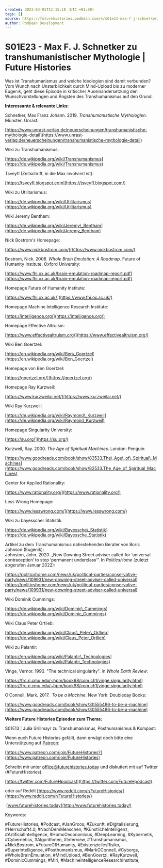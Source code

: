 ```yaml
---
created: 2023-03-05T12:15:18 (UTC +01:00)
tags: []
source: https://futurehistories.podbean.com/e/s01e23-max-f-j-schnetker/
author: PodBean Development
---
```


# S01E23 - Max F. J. Schnetker zu transhumanistischer Mythologie | Future Histories

Was ist Transhumanismus und welche Ideologien sind damit verbunden? Vom Wunch nach Unsterblichkeit durch Mind-Upload bis zu moderner Eugenik, geht diese Episode in kritischer Auseinandersetzung den Wunschvorstellungen und Ängsten des Transhumanismus auf den Grund.

**Interessante & relevante Links:**

Schnetker, Max Franz Johann. 2019. _Transhumanistische Mythologien._ Münster: Unrast:

[https://www.unrast-verlag.de/neuerscheinungen/transhumanistische-mythologie-detail](https://www.unrast-verlag.de/neuerscheinungen/transhumanistische-mythologie-detail)

  
Wiki zu Transhumanismus:

[https://de.wikipedia.org/wiki/Transhumanismus](https://de.wikipedia.org/wiki/Transhumanismus)

  
Tsveyfl (Zeitschrift, in die Max involviert ist):

[https://tsveyfl.blogspot.com](https://tsveyfl.blogspot.com/)

  
Wiki zu Utilitarismus:

[https://de.wikipedia.org/wiki/Utilitarismus](https://de.wikipedia.org/wiki/Utilitarismus)

  
Wiki Jeremy Bentham:

[https://de.wikipedia.org/wiki/Jeremy\_Bentham](https://de.wikipedia.org/wiki/Jeremy_Bentham)

  
Nick Bostrom's Homepage:

[https://www.nickbostrom.com/](https://www.nickbostrom.com/)

  
Bostrom, Nick. 2008. _Whole Brain Emulation: A Roadmap_. Future of Humanity Institute, Oxford University:

[https://www.fhi.ox.ac.uk/brain-emulation-roadmap-report.pdf](https://www.fhi.ox.ac.uk/brain-emulation-roadmap-report.pdf)

  
Homepage Future of Humanity Institute:

[https://www.fhi.ox.ac.uk/](https://www.fhi.ox.ac.uk/)

  
Homepage Machine Intelligence Research Institute:

[https://intelligence.org/](https://intelligence.org/)

  
Homepage Effective Altruism:

[https://www.effectivealtruism.org/](https://www.effectivealtruism.org/)

  
Wiki Ben Goertzel:

[https://en.wikipedia.org/wiki/Ben\_Goertzel](https://en.wikipedia.org/wiki/Ben_Goertzel)

  
Homepage von Ben Goertzel:

[https://goertzel.org/](https://goertzel.org/)

  
Homepage Ray Kurzweil:

[https://www.kurzweilai.net/](https://www.kurzweilai.net/)

  
Wiki Ray Kurzweil:

[https://de.wikipedia.org/wiki/Raymond\_Kurzweil](https://de.wikipedia.org/wiki/Raymond_Kurzweil)

  
Homepage Singularity University:

[https://su.org/](https://su.org/)

  
Kurzweil, Ray. 2000. _The Age of Spiritual Machines._ London: Penguin:

[https://www.goodreads.com/book/show/83533.The\_Age\_of\_Spiritual\_Machines](https://www.goodreads.com/book/show/83533.The_Age_of_Spiritual_Machines)

  
Center for Applied Rationality:

[https://www.rationality.org/](https://www.rationality.org/)

  
Less Wrong Homepage:

[https://www.lesswrong.com/](https://www.lesswrong.com/)

  
Wiki zu bayesscher Statistik:

[https://de.wikipedia.org/wiki/Bayessche\_Statistik](https://de.wikipedia.org/wiki/Bayessche_Statistik)

Artikel zu dem Transhumanismus nahestehenden Berater von Boris Johnson (Eugenik):  
Johnston, John. 2020. „New Downing Street adviser called for ‘universal contraception’ to stop ‘permanent underclass’”. In _PoliticsHome_ (zuletzt abgerufen Januar 2022):

[https://politicshome.com/news/uk/political-parties/conservative-party/news/109931/new-downing-street-adviser-called-universal](https://politicshome.com/news/uk/political-parties/conservative-party/news/109931/new-downing-street-adviser-called-universal)

  
Wiki Dominik Cummings:

[https://de.wikipedia.org/wiki/Dominic\_Cummings](https://de.wikipedia.org/wiki/Dominic_Cummings)

  
Wiki Claus Peter Ortlieb:

[https://de.wikipedia.org/wiki/Claus\_Peter\_Ortlieb](https://de.wikipedia.org/wiki/Claus_Peter_Ortlieb)

  
Wiki zu Palantir:

[https://en.wikipedia.org/wiki/Palantir\_Technologies](https://en.wikipedia.org/wiki/Palantir_Technologies)

  
Vinge, Vernor. 1993. "The technical singularity". In _Whole Earth Review_:

[https://frc.ri.cmu.edu/~hpm/book98/com.ch1/vinge.singularity.html](https://frc.ri.cmu.edu/~hpm/book98/com.ch1/vinge.singularity.html)

  
O’Connell, Mark. 2017.  _To be a Machine_. New York: Doubleday Books:

[https://www.goodreads.com/book/show/30555486-to-be-a-machine](https://www.goodreads.com/book/show/30555486-to-be-a-machine)

**Weitere Future Histories Episoden zum Thema:**

S01E13 | Julia Grillmayr zu Transhumanismus, Posthumanismus & Kompost:

Wenn euch Future Histories gefällt, dann erwägt doch bitte eine Unterstützung auf [Patreon](https://www.patreon.com/join/FutureHistories):

[https://www.patreon.com/join/FutureHistories?](https://www.patreon.com/join/FutureHistories)

Schreibt mir unter [office@futurehistories.today](mailto:office@futurehistories.today) und diskutiert mit auf Twitter (#FutureHistories):

[https://twitter.com/FutureHpodcast](https://twitter.com/FutureHpodcast)

oder auf Reddit [https://www.reddit.com/r/FutureHistories/](https://www.reddit.com/r/FutureHistories/)

 [www.futurehistories.today](http://www.futurehistories.today/)

Keywords:

#FutureHistories, #Podcast, #JanGroos, #Zukunft, #Digitalisierung, #Herrschaft4.0, #NachDemMenschen, #KünstlicheIntelligenz, #ArtificialIntelligence, #HomoOeconomicus, #DeepLearning, #Kybernetik, #Cybernetics, #Algorithmen, #Interview, #Transhumanismus, #NickBostrom, #FutureOfHumanity, #ExistenziellesRisiko, #Superintelligence, #Posthumanismus, #MarkOConnell, #Cyborgs, #WholeBrainEmulation, #MindUpload, #BenGoertzl, #RayKurzweil, #DominicCummings, #Miri, #MachineIntelligenceResearchInstitute,
